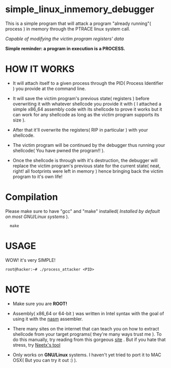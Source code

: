 # simple_linux_inmemory_debugger
This is a simple program that will attack a program "already running"( process ) in memory through the PTRACE linux system call.

_Capable of modifying the victim program registers' data_

**Simple reminder: a program in execution is a PROCESS.**

# HOW IT WORKS
- It will attach itself to a given process through the PID( Process Identifier ) you provide at the command line.

- It will save the victim program's previous state( registers ) before overwriting it with whatever shellcode you provide it with
( I attached a simple x86_64 assembly code with its shellcode to prove it works but it can work for any shellcode as long as the victim program supports its size ).

- After that it'll overwrite the registers( RIP in particular ) with your shellcode.

- The victim program will be continued by the debugger thus running your shellcode( You have pwned the program!! ).

- Once the shellcode is through with it's destruction, the debugger will replace the victim program's previous state for the current state( neat, right! all footprints were left in memory ) hence bringing back the 
victim program to it's own life!

# Compilation
Please make sure to have "gcc" and "make" installed( _Installed by default on most GNU/Linux systems_ ).
      
      make

# USAGE
WOW! it's very SIMPLE!

    root@hacker:~# ./process_attacker <PID>

# NOTE
- Make sure you are **ROOT!**
- Assembly( x86_64 or 64-bit ) was written in Intel syntax with the goal of using it with the [nasm](https://www.nasm.us/pub/nasm/releasebuilds/2.15.05/) assembler.

- There many sites on the internet that can teach you on how to extract shellcode from your target programs( they're many ways trust me ). To do this manually, try reading from this gorgeous [site](http://security.cs.pub.ro/hexcellents/wiki/kb/exploiting/shellcode-walkthrough#getting-a-binary-and-byte-string-shellcode) . But if you hate that stress, try [Neetx's tool](https://github.com/Neetx/Shellcode-Extractor)

- Only works on **GNU/Linux** systems. I haven't yet tried to port it to MAC OSX( But you can try it out :) ). 
